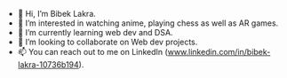 - 👋 Hi, I’m Bibek Lakra.
- 👀 I’m interested in watching anime, playing chess as well as AR games.
- 🌱 I’m currently learning web dev and DSA.
- 💞️ I’m looking to collaborate on Web dev projects.
- 📫 You can reach out to me on LinkedIn (www.linkedin.com/in/bibek-lakra-10736b194).

<!---
B-Lakra-IITK37/B-Lakra-IITK37 is a ✨ special ✨ repository because its `README.md` (this file) appears on your GitHub profile.
You can click the Preview link to take a look at your changes.
--->
